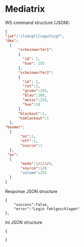# Mediatrix

WS command structure (JSON):
```JSON 
{
"jwt":"ilsdugfilsagufisgf",
"dmx":
  {
      "scheinwerfer1":
      {
        "id": 1,
        "hue": 255
      },
      "scheinwerfer2":
      {
        "id": 2,
        "rot":2,
        "gruen":255,
        "blau":100,
        "weiss":255, 
        "hue":10
      },
      "blackout":1,
      "noblackout":1      
  },
"beamer":
  {
       "on":1,
       "off":1,
       "source":1
  },
 "av":
  {
       "mode":1/2/3/4,
       "source":1/0
       "volume":255
  }
}
```

Response JSON structure
```
{
    "success":false,
    "error":"Login fehlgeschlagen"
},
```

Ini JSON structure
```
{

}
```
